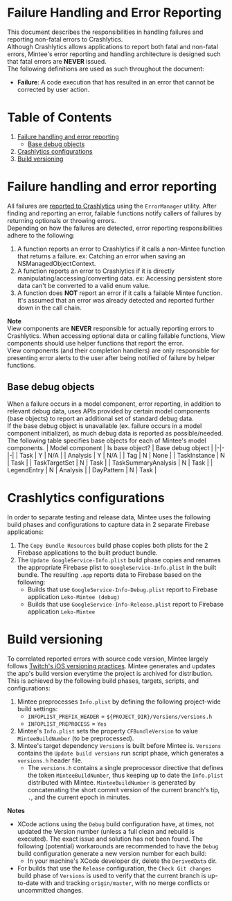 # Failure Handling and Error Reporting
This document describes the responsibilities in handling failures and reporting non-fatal errors to Crashlytics.  
Although Crashlytics allows applications to report both fatal and non-fatal errors, Mintee's error reporting and handling architecture is designed such that fatal errors are __NEVER__ issued.  
The following definitions are used as such throughout the document:  
* __Failure__: A code execution that has resulted in an error that cannot be corrected by user action.

# Table of Contents
1. [Failure handling and error reporting](#failure-handling-and-error-reporting)
    * [Base debug objects](#base-debug-objects)
1. [Crashlytics configurations](#crashlytics-configurations)
1. [Build versioning](#build-versioning)

# Failure handling and error reporting
All failures are [reported to Crashlytics](#error-reporting) using the `ErrorManager` utility. After finding and reporting an error, failable functions notify callers of failures by returning optionals or throwing errors.  
Depending on how the failures are detected, error reporting responsibilities adhere to the following:  
1. A function reports an error to Crashlytics if it calls a non-Mintee function that returns a failure. ex: Catching an error when saving an NSManagedObjectContext.
1. A function reports an error to Crashlytics if it is directly manipulating/accessing/converting data. ex: Accessing persistent store data can't be converted to a valid enum value.
1. A function does __NOT__ report an error if it calls a failable Mintee function. It's assumed that an error was already detected and reported further down in the call chain.
  
__Note__  
View components are __NEVER__ responsible for actually reporting errors to Crashlytics. When accessing optional data or calling failable functions, View components should use helper functions that report the error.  
View components (and their completion handlers) are only responsible for presenting error alerts to the user after being notified of failure by helper functions.  

## Base debug objects
When a failure occurs in a model component, error reporting, in addition to relevant debug data, uses APIs provided by certain model components (base objects) to report an additional set of standard debug data.  
If the base debug object is unavailable (ex. failure occurs in a model component initializer), as much debug data is reported as possible/needed.  
The following table specifies base objects for each of Mintee's model components.
| Model component | Is base object? | Base debug object |
|-|-|-|
| Task | Y | N/A |
| Analysis | Y | N/A |
| Tag | N | None |
| TaskInstance | N | Task |
| TaskTargetSet | N | Task |
| TaskSummaryAnalysis | N | Task |
| LegendEntry | N | Analysis |
| DayPattern | N | Task |

# Crashlytics configurations
In order to separate testing and release data, Mintee uses the following build phases and configurations to capture data in 2 separate Firebase applications:  
1. The `Copy Bundle Resources` build phase copies both plists for the 2 Firebase applications to the built product bundle.
1. The `Update GoogleService-Info.plist` build phase copies and renames the appropriate Firebase plist to `GoogleService-Info.plist` in the built bundle. The resulting `.app` reports data to Firebase based on the following:  
    * Builds that use `GoogleService-Info-Debug.plist` report to Firebase application `Leko-Mintee (debug)`
    * Builds that use `GoogleService-Info-Release.plist` report to Firebase application `Leko-Mintee`

# Build versioning
To correlated reported errors with source code version, Mintee largely follows [Twitch's iOS versioning practices](https://blog.twitch.tv/en/2016/09/20/ios-versioning-89e02f0a5146/).
Mintee generates and updates the app's build version everytime the project is archived for distribution. This is achieved by the following build phases, targets, scripts, and configurations:  
1. Mintee preprocesses `Info.plist` by defining the following project-wide build settings:
    * `INFOPLIST_PREFIX_HEADER` = `${PROJECT_DIR}/Versions/versions.h`
    * `INFOPLIST_PREPROCESS` = `Yes`
1. Mintee's `Info.plist` sets the property `CFBundleVersion` to value `MinteeBuildNumber` (to be preprocessed).
1. Mintee's target dependency `Versions` is built before Mintee is. `Versions` contains the `Update build versions` run script phase, which generates a `versions.h` header file.
    * The `versions.h` contains a single preprocessor directive that defines the token `MinteeBuildNumber`, thus keeping up to date the `Info.plist` distributed with Mintee. `MinteeBuildNumber` is generated by concatenating the short commit version of the current branch's tip, `.`, and the current epoch in minutes.

__Notes__
* XCode actions using the `Debug` build configuration have, at times, not updated the Version number (unless a full clean and rebuild is executed). The exact issue and solution has not been found. The following (potential) workarounds are recommended to have the `Debug` build configuration generate a new version number for each build:  
    * In your machine's XCode developer dir, delete the `DerivedData` dir.
* For builds that use the `Release` configuration, the `Check Git changes` build phase of `Versions` is used to verify that the current branch is up-to-date with and tracking `origin/master`, with no merge conflicts or uncommitted changes.